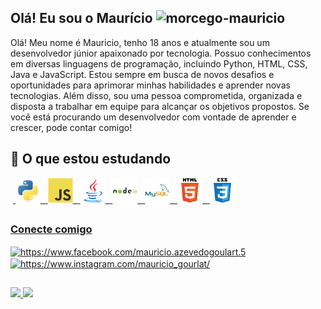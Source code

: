 ## Olá! Eu sou o Maurício <img aling="left" alt="morcego-mauricio"  height="30" width="40" src="https://i.pinimg.com/originals/8d/d1/76/8dd176c04a07c37b80a640dbc73382ff.gif">


 Olá! Meu nome é Mauricio, tenho 18 anos e atualmente sou um desenvolvedor júnior apaixonado por tecnologia. Possuo conhecimentos em diversas linguagens de programação, incluindo Python, HTML, CSS, Java e JavaScript. Estou sempre em busca de novos desafios e oportunidades para aprimorar minhas habilidades e aprender novas tecnologias. Além disso, sou uma pessoa comprometida, organizada e disposta a trabalhar em equipe para alcançar os objetivos propostos. Se você está procurando um desenvolvedor com vontade de aprender e crescer, pode contar comigo!



## 🌱 O que estou estudando
<p align="left">  </a> </a> 

&nbsp;<a href="https://www.python.org" target="_blank" rel="noreferrer"> <img src="https://raw.githubusercontent.com/devicons/devicon/master/icons/python/python-original.svg" alt="python" width="40" height="40"/>
&nbsp;<a href="https://developer.mozilla.org/en-US/docs/Web/JavaScript" target="_blank" rel="noreferrer"> <img src="https://raw.githubusercontent.com/devicons/devicon/master/icons/javascript/javascript-original.svg" alt="javascript" width="40" height="40"/> 
&nbsp;<a href="https://www.java.com" target="_blank" rel="noreferrer"> <img src="https://raw.githubusercontent.com/devicons/devicon/master/icons/java/java-original.svg" alt="java" width="40" height="40"/>
&nbsp;<a href="https://nodejs.org" target="_blank" rel="noreferrer"> <img src="https://raw.githubusercontent.com/devicons/devicon/master/icons/nodejs/nodejs-original-wordmark.svg" alt="nodejs" width="40" height="40"/>
&nbsp;<a href="https://www.mysql.com/" target="_blank" rel="noreferrer"> <img src="https://raw.githubusercontent.com/devicons/devicon/master/icons/mysql/mysql-original-wordmark.svg" alt="mysql" width="40" height="40"/>
&nbsp;<a href="https://www.w3.org/html/" target="_blank" rel="noreferrer"> <img src="https://raw.githubusercontent.com/devicons/devicon/master/icons/html5/html5-original-wordmark.svg" alt="html5" width="40" height="40"/>
&nbsp;<a href="https://www.w3schools.com/css/" target="_blank" rel="noreferrer"> <img src="https://raw.githubusercontent.com/devicons/devicon/master/icons/css3/css3-original-wordmark.svg" alt="css3" width="40" height="40"/>
##
 
 
 
### Conecte comigo
<a href="https://fb.com/https://www.facebook.com/mauricio.azevedogoulart.5" target="blank"><img align="center" src="https://raw.githubusercontent.com/rahuldkjain/github-profile-readme-generator/master/src/images/icons/Social/facebook.svg" alt="https://www.facebook.com/mauricio.azevedogoulart.5" height="30" width="40" /></a>
<a href="https://instagram.com/https://www.instagram.com/mauricio_gourlat/" target="blank"><img align="center" src="https://raw.githubusercontent.com/rahuldkjain/github-profile-readme-generator/master/src/images/icons/Social/instagram.svg" alt="https://www.instagram.com/mauricio_gourlat/" height="30" width="40" /></a>
</p>

 ##







<div> 
    <a href="https://github.com/mauricio-goulart">
    <img height="196" src="https://github-readme-stats.vercel.app/api?username=mauricio-goulart&coun_private=true&show_icons=true&title_color=512E5F&icon_color=512E5F&border_color=512E5F&border_radius=10" />
<!---
    Darkmode = https://github-readme-stats.vercel.app/api?username=mauricio-goulart&coun_private=true&show_icons=true&theme=dark&border_radius=10
-->
    <img height="196" src="https://github-readme-stats.vercel.app/api/top-langs/?username=mauricio-goulart&layout=compact&langs_count=10&title_color=512E5F&icon_color=512E5F&border_color=512E5F&border_radius=10">

</div>


